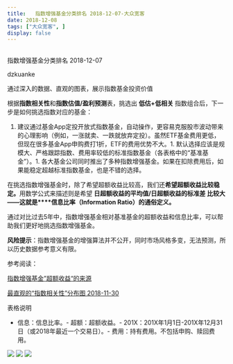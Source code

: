 ```yaml
---
title:   指数增强基金分类排名 2018-12-07-大众宽客
date: 2018-12-08
tags: ["大众宽客", ]
display: false
---
```



## 



指数增强基金分类排名 2018-12-07




dzkuanke




通过深入的数据、直观的图表，展示指数基金投资价值


根据**指数相关性**和**指数估值/盈利预测**表，挑选出&nbsp;**低估+低相关**&nbsp;指数组合后，下一步是如何挑选指数对应的基金：


1. 建议通过基金App定投开放式指数基金，自动操作，更容易克服股市波动带来的心理影响（例如，一涨就卖、一跌就放弃定投）。虽然ETF基金费用更低，但现在很多基金App申购费打1折，ETF的费用优势不大。1. 默认选择应该是规模大、严格跟踪指数、费用率较低的标准指数基金（各表格中的“基准基金”）。1. 各大基金公司同时推出了多种指数增强基金。如果在扣除费用后，如果能稳定超越标准指数基金，也是不错的选择。


在挑选指数增强基金时<h-char unicode="ff0c" class="">，</h-char>除了希望超额收益比较高<h-char unicode="ff0c" class=""><h-inner>，</h-inner></h-char>我们还**希望超额收益比较稳定**<h-char unicode="3002" class="">**。**</h-char>用数学公式来描述则是希望&nbsp;**日超额收益的平均值/日超额收益的标准差&nbsp;**比较大<h-char unicode="2014" class="">——</h-char>**这就是****信息比率**<h-char unicode="ff08" class="">**（**</h-char>**Information Ratio**<h-char unicode="ff09" class="">**）**</h-char>**的通俗定义**<h-char unicode="3002" class="">**。**</h-char>



通过对比过去5年中，指数增强基金相对基准基金的超额收益和信息比率<h-char unicode="ff0c" class="">，</h-char>可以帮助我们更好地挑选指数增强基金。



**风险提示**：指数增强基金的增强算法并不公开，同时市场风格多变，无法预测，所以历史数据参考意义有限。



参考阅读：

[指数增强基金”超额收益“的来源](http://mp.weixin.qq.com/s?__biz=MzAwMTc1MDcwNw==&amp;mid=2648272968&amp;idx=1&amp;sn=598917da4403d77210aa3b1a460658e4&amp;chksm=82f93394b58eba82c9a7cb228c22c656fe88c5203ff149473f9edd2d4127e44df65f5bdb146b&amp;scene=21#wechat_redirect)

[最直观的“指数相关性”分布图 2018-11-30](http://mp.weixin.qq.com/s?__biz=MzAwMTc1MDcwNw==&amp;mid=2648273525&amp;idx=2&amp;sn=4c338d0196ce3ad9abc18d9e2c351b60&amp;chksm=82f931a9b58eb8bf08ff49af498493d242e8e6781b2f205d9b1c16b700bf8bfa173881b8761f&amp;scene=21#wechat_redirect)



表格说明
- 信息：信息比率。- 超额：超额收益。- 201X：201X年1月1日-201X年12月31日（或2018年最近一个交易日）。- 费用：持有费用。不包括申购、赎回费用。


<img class="" data-copyright="0" data-ratio="1.1478260869565218" data-s="300,640" src="https://mmbiz.qpic.cn/mmbiz_png/PKw3FQPmhIguuaevVuaIrWDhuibyZHXXrz0kBHEOud2wcytzoPgRicXJCKRfasR4TnoL6hK7ZOegXd52JAxbhibdw/640?wx_fmt=png" data-type="png" data-w="1150" style=""/>

<img class="" data-copyright="0" data-ratio="1.2299651567944252" data-s="300,640" src="https://mmbiz.qpic.cn/mmbiz_png/PKw3FQPmhIguuaevVuaIrWDhuibyZHXXrIKFCG2dV9whVTbGGN8K7dSTZkCia9MHKia8pfaZibW9H9Wiax79fNvAiaaQ/640?wx_fmt=png" data-type="png" data-w="1148" style=""/>

<img class="" data-copyright="0" data-ratio="1.2333333333333334" data-s="300,640" src="https://mmbiz.qpic.cn/mmbiz_png/PKw3FQPmhIguuaevVuaIrWDhuibyZHXXrswU9MibxicB44VQNx7Xd3YkWpiaMFbqdmicTGBaibwejPHkvXVOyUzh5Qiag/640?wx_fmt=png" data-type="png" data-w="1140" style=""/>